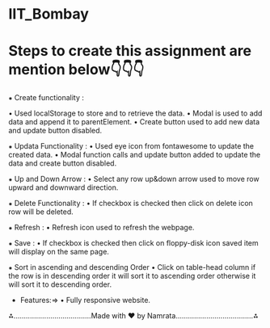 ﻿# IIT_Bombay

# Steps to create this assignment are mention below👇👇👇

⁕ Create functionality :

  • Used localStorage to store and to retrieve the data.
  • Modal is used to add data and append it to parentElement.
  • Create button used to add new data and update button disabled.

⁕ Updata Functionality : 
  • Used eye icon from fontawesome to update the created data.
  • Modal function calls and update button added to update the data and create button disabled.

⁕ Up and Down Arrow :
  • Select any row up&down arrow used to move row upward and downward direction.

⁕ Delete Functionality :
  • If checkbox is checked then click on delete icon row will be deleted.

⁕ Refresh :
  • Refresh icon used to refresh the webpage.

⁕ Save :
  • If checkbox is checked then click on floppy-disk icon saved item will display on the same page.

⁕ Sort in ascending and descending Order
  • Click on table-head column if the row is in descending order it will sort it to ascending order otherwise it 
    will sort it to descending order.

* Features:=>
 • Fully responsive website.



⁂......................................Made with ❤️ by Namrata......................................⁂
